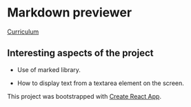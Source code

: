 # Markdown previewer 

[Curriculum](https://learn.freecodecamp.org/front-end-libraries/front-end-libraries-projects/build-a-markdown-previewer)


## 	Interesting aspects of the project

- Use of marked library.

- How to display text from a textarea element on the screen.

This project was bootstrapped with [Create React App](https://github.com/facebook/create-react-app).

